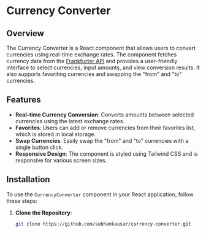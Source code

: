 # Currency Converter

## Overview

The Currency Converter is a React component that allows users to convert currencies using real-time exchange rates. The component fetches currency data from the [Frankfurter API](https://api.frankfurter.app) and provides a user-friendly interface to select currencies, input amounts, and view conversion results. It also supports favoriting currencies and swapping the "from" and "to" currencies.

## Features

- **Real-time Currency Conversion**: Converts amounts between selected currencies using the latest exchange rates.
- **Favorites**: Users can add or remove currencies from their favorites list, which is stored in local storage.
- **Swap Currencies**: Easily swap the "from" and "to" currencies with a single button click.
- **Responsive Design**: The component is styled using Tailwind CSS and is responsive for various screen sizes.

## Installation

To use the `CurrencyConverter` component in your React application, follow these steps:

1. **Clone the Repository**:

   ```bash
   git clone https://github.com/subhankausar/currency-converter.git
